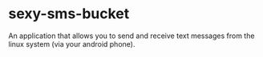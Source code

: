 # sexy-sms-bucket
An application that allows you to send and receive text messages from the linux system (via your android phone). 
